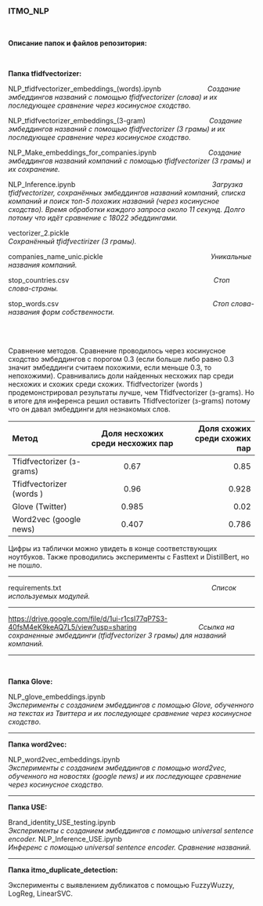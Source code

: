 ### ITMO_NLP
$~~~~~~~~~$

__Описание папок и файлов репозитория:__

$~~~~~~~~~$

__Папка tfidfvectorizer:__

NLP_tfidfvectorizer_embeddings_(words).ipynb $~~~~~~~~~~~~~~~~~~~~~~$ _Создание эмбеддингов названий с помощью tfidfvectorizer (слова) и их последующее сравнение через косинусное сходство._

NLP_tfidfvectorizer_embeddings_(3-gram)  $~~~~~~~~~~~~~~~~~~~~~~~~~~~~~~~$ _Создание эмбеддингов названий с помощью tfidfvectorizer (3 грамы) и их последующее сравнение через косинусное сходство._

NLP_Make_embeddings_for_companies.ipynb  $~~~~~~~~~~~~~~~~~~~~~~~~~$ _Создание эмбеддингов названий компаний с помощью tfidfvectorizer (3 грамы) и их сохранение._

NLP_Inference.ipynb  $~~~~~~~~~~~~~~~~~~~~~~~~~~~~~~~~~~~~~~~~~~~~~~~~~~~~~~~~~~~~~~~~~~~~~$ _Загрузка tfidfvectorizer, сохранённых эмбеддингов названий компаний, списка компаний и поиск топ-5 похожих названий (через косинусное сходство). Время обработки каждого запроса около 11 секунд. Долго потому что идёт сравнение с 18022 эбеддингами._

vectorizer_2.pickle  $~~~~~~~~~~~~~~~~~~~~~~~~~~~~~~~~~~~~~~~~~~~~~~~~~~~~~~~~~~~~~~~~~~~~~~~~~$ _Сохранённый tfidfvectirizer (3 грамы)._

companies_name_unic.pickle    $~~~~~~~~~~~~~~~~~~~~~~~~~~~~~~~~~~~~~~~~~~~~~~~~~~~~~~$ _Уникальные названия компаний._

stop_countries.csv      $~~~~~~~~~~~~~~~~~~~~~~~~~~~~~~~~~~~~~~~~~~~~~~~~~~~~~~~~~~~~~~~~~~~~~~~~~$ _Стоп слова-страны._

stop_words.csv     $~~~~~~~~~~~~~~~~~~~~~~~~~~~~~~~~~~~~~~~~~~~~~~~~~~~~~~~~~~~~~~~~~~~~~~~~~~~~~~$ _Стоп слова-названия форм собственности._

$~~~~~~~~~~~~~~~~~~~~~~~~~~~~~~~~~~~~~~~~~~~~~~~~~~~~~~~~~~~~~~~~~~~~~~~~~~~~~~$
$~~~~~~~~~~~~~~~~~~~~~~~~~~~~~~~~~~~~~~~~~~~~~~~~~~~~~~~~~~~~~~~~~~~~~~~~~~~~~~$

Сравнение методов. Сравнение проводилось через косинусное сходство эмбеддингов с порогом 0.3 (если больше либо равно 0.3 значит эмбеддинги считаем похожими, если меньше 0.3, то непохожими). Сравнивались доли найденных несхожих пар среди несхожих и схожих среди схожих. Tfidfvectorizer (words ) продемонстрировал результаты лучше, чем Tfidfvectorizer (з-grams). Но в итоге для инференса решил оставить  Tfidfvectorizer (з-grams) потому что он давал эмбеддинги для незнакомых слов.

Метод                              | Доля несхожих среди несхожих пар  | Доля схожих среди схожих пар   
:----------------------------------|:---------------------------------:|--------------------:
Tfidfvectorizer (з-grams)          |  0.67                             | 0.85 
Tfidfvectorizer (words )           |  0.96                             | 0.928
Glove (Twitter)                    |  0.985                            | 0.02
Word2vec (google news)             |  0.407                            | 0.786

Цифры из таблички можно увидеть в конце соответствующих ноутбуков.
Также проводились эксперименты с Fasttext и DistillBert, но не пошло.


***
requirements.txt   $~~~~~~~~~~~~~~~~~~~~~~~~~~~~~~~~~~~~~~~~~~~~~~~~~~~~~~~~~~~~~~~~~~~~~~~~~~~~$ _Список используемых модулей._

***
https://drive.google.com/file/d/1ui-r1csI77qP7S3-40fsM4eK9keAQ7L5/view?usp=sharing   $~~~~~~~~~~~~~~~~~~~~~~~~~~~~~~~$_Ссылка на сохраненные эмбеддинги (tfidfvectorizer 3 грамы) для названий компаний._

***
$~~~~~~~~~~~~~~~~~~~~~~~~~~~~~~~~~~~~~~~~~~~~~~$
$~~~~~~~~~~~~~~~~~~~~~~~~~~~~~~~~~~~~~~~~~~~~~~$

__Папка Glove:__

NLP_glove_embeddings.ipynb     $~~~~~~~~~~~~~~~~~~~~~~~~~~~~~~~~~~~~~~~~~~~~~~~~~~~~$ _Эксперименты с созданием эмбеддингов с помощью Glove, обученного на текстах из Твиттера и их последующее сравнение через косинусное сходство._

***

__Папка word2vec:__

NLP_word2vec_embeddings.ipynb  $~~~~~~~~~~~~~~~~~~~~~~~~~~~~~~~~~~~~~~~~~~~~~$   _Эксперименты с созданием эмбеддингов с помощью word2vec, обученного на новостях (google news) и их последующее сравнение через косинусное сходство._

***

__Папка USE:__

Brand_identity_USE_testing.ipynb  $~~~~~~~~~~~~~~~~~~~~~~~~~~~~~~~~~~~~~~~~~~~~~~~$ _Эксперименты с созданием эмбеддингов с помощью universal sentence encoder._
NLP_Inference_USE.ipynb   $~~~~~~~~~~~~~~~~~~~~~~~~~~~~~~~~~~~~~~~~~~~~~~~~~~~~~~~~~~~~$ _Инференс с помощью universal sentence encoder. Сравнение названий._

***

__Папка itmo_duplicate_detection:__

Эксперименты с выявлением дубликатов с помощью FuzzyWuzzy, LogReg, LinearSVC. 
